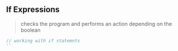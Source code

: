 ## If Expressions
> checks the program and performs an action depending on the boolean
```js
// working with if statemnts
``
